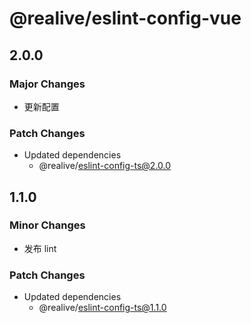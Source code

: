 # @realive/eslint-config-vue

## 2.0.0

### Major Changes

- 更新配置

### Patch Changes

- Updated dependencies
  - @realive/eslint-config-ts@2.0.0

## 1.1.0

### Minor Changes

- 发布 lint

### Patch Changes

- Updated dependencies
  - @realive/eslint-config-ts@1.1.0
